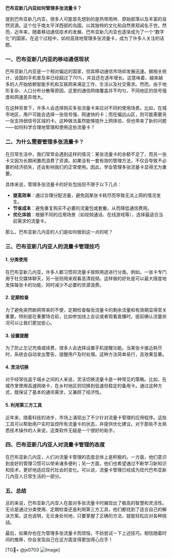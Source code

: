 **巴布亚新几内亚如何管理多张流量卡？**

提到巴布亚新几内亚，很多人可能首先想到的是热带雨林、原始部落以及丰富的自然资源。这个位于南太平洋西部的岛国，以其独特的文化和自然景观闻名于世。然而，近年来，随着移动通信技术的发展，巴布亚新几内亚也逐渐成为了一个“数字化”的国家。在这个过程中，如何高效地管理多张流量卡，成为了许多人关注的话题。

### 一、巴布亚新几内亚的移动通信现状

巴布亚新几内亚是一个相对偏远的国家，但其移动通信市场却发展迅速。据相关统计，该国的手机普及率已经超过了70%，并且还在逐年增长。这意味着，越来越多的人开始依赖智能手机和互联网来满足工作、生活以及社交需求。然而，由于地形复杂、人口分布分散等原因，这里的通信网络覆盖并不均匀，不同地区的信号强度和网速差异很大。

在这种背景下，许多人会选择购买多张流量卡来应对不同的使用场景。比如，在城市地区，用户可能会选择一张信号强、网速快的卡；而在偏远山区，则可能需要另一张支持弱信号区域的卡。这种做法虽然能够提升上网体验，但也带来了新的问题——如何科学合理地管理和使用这些流量卡？

### 二、为什么需要管理多张流量卡？

在日常生活中，我们常常会遇到这样的情况：某张流量卡的余额不足了，而另一张卡又因为长期闲置而浪费了资源。如果没有一套有效的管理方法，不仅会导致不必要的经济损失，还会影响我们的正常使用。因此，学会管理多张流量卡显得尤为重要。

具体来说，管理多张流量卡的好处包括但不限于以下几点：
- **提高效率**：通过合理分配流量，避免因某张卡耗尽而导致无法上网的情况发生。
- **节省成本**：避免重复购买不必要的流量包或套餐，从而降低通信费用。
- **优化体验**：根据不同的应用场景（如视频通话、在线游戏等），选择最适合当前需求的流量卡。

那么，巴布亚新几内亚的人们是如何做到这一点的呢？

### 三、巴布亚新几内亚人的流量卡管理技巧

#### 1. **分类使用**
在巴布亚新几内亚，许多人都习惯将流量卡按照用途进行分类。例如，一张卡专门用于社交媒体聊天，另一张则用来观看高清视频。这样做的好处是可以最大限度地发挥每张卡的功能，同时减少不必要的资源浪费。

#### 2. **定期检查**
为了避免突然断网带来的不便，定期检查每张流量卡的剩余流量和有效期显得至关重要。特别是在重要场合前，比如参加线上会议或者观看直播时，提前确认流量状况可以让我们更加安心。

#### 3. **设置提醒**
为了防止忘记充值或续费，很多人会选择设置手机提醒功能。当某张卡接近耗尽时，系统会自动发出警告，提醒用户及时处理。这种方法简单易行，且效果显著。

#### 4. **灵活切换**
对于经常往返于城乡之间的人来说，灵活切换流量卡是一种常见的策略。比如，在城市里使用高速网络卡，在乡村地区则切换到低速但稳定的备用卡。通过这种方式，既保证了基本的通讯需求，又兼顾了经济性。

#### 5. **利用第三方工具**
近年来，随着科技的进步，市场上涌现出了不少针对流量卡管理的应用程序。这些工具可以帮助用户实时监控所有流量卡的状态，并提供优化建议。对于那些不太熟悉技术操作的人来说，这类软件无疑是一个很好的助手。

### 四、巴布亚新几内亚人对流量卡管理的态度

在巴布亚新几内亚，人们对流量卡管理的态度总体上是积极的。一方面，他们意识到良好的管理习惯可以带来诸多便利；另一方面，他们也希望通过不断学习新知识和技术，更好地适应现代社会的变化。可以说，流量卡管理已经成为现代巴布亚新几内亚人日常生活的一部分。

### 五、总结

总的来说，巴布亚新几内亚人在面对多张流量卡时展现出了极高的智慧和灵活性。无论是通过分类使用、定期检查还是利用第三方工具，他们都找到了适合自己的解决方案。这也说明，无论身处何地，只要掌握了正确的方法，就能轻松应对各种挑战。

最后，如果你也在为管理多张流量卡而烦恼，不妨尝试一下上述技巧。相信随着时间的推移，你会发现自己在这方面变得更加得心应手！

[TG💪+ @jx0703 ![Image](https://github.com/user-attachments/assets/dbca1d08-cadb-493c-b0ec-ad6f7a83f270)]